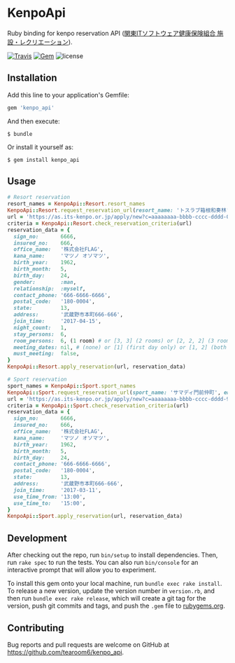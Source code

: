 # KenpoApi

Ruby binding for kenpo reservation API ([関東ITソフトウェア健康保険組合 施設・レクリエーション](https://as.its-kenpo.or.jp/)).

[![Travis](https://img.shields.io/travis/tearoom6/kenpo_api.svg)](https://travis-ci.org/tearoom6/kenpo_api)
[![Gem](https://img.shields.io/gem/dtv/kenpo_api.svg)](https://rubygems.org/gems/kenpo_api)
![license](https://img.shields.io/github/license/tearoom6/kenpo_api.svg)

## Installation

Add this line to your application's Gemfile:

```ruby
gem 'kenpo_api'
```

And then execute:

    $ bundle

Or install it yourself as:

    $ gem install kenpo_api

## Usage

```ruby
# Resort reservation
resort_names = KenpoApi::Resort.resort_names
KenpoApi::Resort.request_reservation_url(resort_name: 'トスラブ箱根和奏林', email: 'matsuno_osomatsu@example.com')
url = 'https://as.its-kenpo.or.jp/apply/new?c=aaaaaaaa-bbbb-cccc-dddd-012345678901'
criteria = KenpoApi::Resort.check_reservation_criteria(url)
reservation_data = {
  sign_no:       6666,
  insured_no:    666,
  office_name:   '株式会社FLAG',
  kana_name:     'マツノ オソマツ',
  birth_year:    1962,
  birth_month:   5,
  birth_day:     24,
  gender:        :man,
  relationship:  :myself,
  contact_phone: '666-6666-6666',
  postal_code:   '180-0004',
  state:         13,
  address:       '武蔵野市本町666-666',
  join_time:     '2017-04-15',
  night_count:   1,
  stay_persons:  6,
  room_persons:  6, (1 room) # or [3, 3] (2 rooms) or [2, 2, 2] (3 rooms) ...
  meeting_dates: nil, # (none) or [1] (first day only) or [1, 2] (both days) ...
  must_meeting:  false,
}
KenpoApi::Resort.apply_reservation(url, reservation_data)

# Sport reservation
sport_names = KenpoApi::Sport.sport_names
KenpoApi::Sport.request_reservation_url(sport_name: 'サマディ門前仲町', email: 'matsuno_osomatsu@example.com')
url = 'https://as.its-kenpo.or.jp/apply/new?c=aaaaaaaa-bbbb-cccc-dddd-901234567890'
criteria = KenpoApi::Sport.check_reservation_criteria(url)
reservation_data = {
  sign_no:       6666,
  insured_no:    666,
  office_name:   '株式会社FLAG',
  kana_name:     'マツノ オソマツ',
  birth_year:    1962,
  birth_month:   5,
  birth_day:     24,
  contact_phone: '666-6666-6666',
  postal_code:   '180-0004',
  state:         13,
  address:       '武蔵野市本町666-666',
  join_time:     '2017-03-11',
  use_time_from: '13:00',
  use_time_to:   '15:00',
}
KenpoApi::Sport.apply_reservation(url, reservation_data)
```

## Development

After checking out the repo, run `bin/setup` to install dependencies. Then, run `rake spec` to run the tests. You can also run `bin/console` for an interactive prompt that will allow you to experiment.

To install this gem onto your local machine, run `bundle exec rake install`. To release a new version, update the version number in `version.rb`, and then run `bundle exec rake release`, which will create a git tag for the version, push git commits and tags, and push the `.gem` file to [rubygems.org](https://rubygems.org).

## Contributing

Bug reports and pull requests are welcome on GitHub at https://github.com/tearoom6/kenpo_api.

